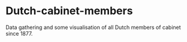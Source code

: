 # Dutch-cabinet-members
Data gathering and some visualisation of all Dutch members of cabinet since 1877. 
